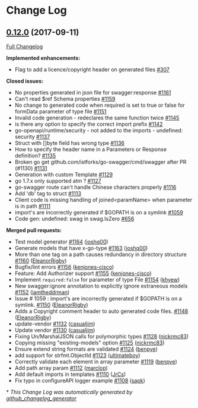 # Change Log

## [0.12.0](https://github.com/istforks/go-swagger/tree/0.12.0) (2017-09-11)
[Full Changelog](https://github.com/istforks/go-swagger/compare/0.11.0...0.12.0)

**Implemented enhancements:**

- Flag to add a licence/copyright header on generated files  [\#307](https://github.com/istforks/go-swagger/issues/307)

**Closed issues:**

- No properties generated in json file for swagger:response [\#1161](https://github.com/istforks/go-swagger/issues/1161)
- Can't read $ref Schema properties [\#1159](https://github.com/istforks/go-swagger/issues/1159)
- No change to generated code when required is set to true or false for formData parameter of type file [\#1151](https://github.com/istforks/go-swagger/issues/1151)
- Invalid code generation - redeclares the same function twice [\#1145](https://github.com/istforks/go-swagger/issues/1145)
- is there any option to specify the correct import prefix [\#1142](https://github.com/istforks/go-swagger/issues/1142)
- go-openapi/runtime/security - not added to the imports - undefined: security [\#1137](https://github.com/istforks/go-swagger/issues/1137)
- Struct with \[\]byte field has wrong type [\#1136](https://github.com/istforks/go-swagger/issues/1136)
- How to specify the header name in a Parameters or Response definition? [\#1135](https://github.com/istforks/go-swagger/issues/1135)
- Broken go get github.com/istforks/go-swagger/cmd/swagger after PR \(\#1130\) [\#1131](https://github.com/istforks/go-swagger/issues/1131)
- Generation with custom Template [\#1129](https://github.com/istforks/go-swagger/issues/1129)
- go 1.7.x only supported atm ? [\#1127](https://github.com/istforks/go-swagger/issues/1127)
- go-swagger route can't handle Chinese characters properly [\#1116](https://github.com/istforks/go-swagger/issues/1116)
- Add 'db' tag to struct [\#1113](https://github.com/istforks/go-swagger/issues/1113)
- Client code is missing handling of joined\<paramName\> when parameter is in path [\#1111](https://github.com/istforks/go-swagger/issues/1111)
- import's are incorrectly generated if $GOPATH is on a symlink [\#1059](https://github.com/istforks/go-swagger/issues/1059)
- Code gen: undefined: swag in swag.IsZero [\#656](https://github.com/istforks/go-swagger/issues/656)

**Merged pull requests:**

- Test model generator [\#1164](https://github.com/istforks/go-swagger/pull/1164) ([joshq00](https://github.com/joshq00))
- Generate models that have x-go-type [\#1163](https://github.com/istforks/go-swagger/pull/1163) ([joshq00](https://github.com/joshq00))
- More than one tag on a path causes redundancy in directory structure [\#1160](https://github.com/istforks/go-swagger/pull/1160) ([EleanorRigby](https://github.com/EleanorRigby))
- Bugfix/lint errors [\#1156](https://github.com/istforks/go-swagger/pull/1156) ([kenjones-cisco](https://github.com/kenjones-cisco))
- Feature: Add Authorizer support [\#1155](https://github.com/istforks/go-swagger/pull/1155) ([kenjones-cisco](https://github.com/kenjones-cisco))
- Implement `required:false` for parameter of type File [\#1154](https://github.com/istforks/go-swagger/pull/1154) ([khyew](https://github.com/khyew))
- New swagger:ignore annotation to explicitly ignore extraneous models [\#1152](https://github.com/istforks/go-swagger/pull/1152) ([iamtheddrman](https://github.com/iamtheddrman))
- Issue \# 1059 : import's are incorrectly generated if $GOPATH is on a symlink.  [\#1150](https://github.com/istforks/go-swagger/pull/1150) ([EleanorRigby](https://github.com/EleanorRigby))
- Adds a Copyright comment header to auto generated code files. [\#1148](https://github.com/istforks/go-swagger/pull/1148) ([EleanorRigby](https://github.com/EleanorRigby))
- update-vendor [\#1132](https://github.com/istforks/go-swagger/pull/1132) ([casualjim](https://github.com/casualjim))
- Update vendor [\#1130](https://github.com/istforks/go-swagger/pull/1130) ([casualjim](https://github.com/casualjim))
- Fixing Un/MarshalJSON calls for polymorphic types [\#1128](https://github.com/istforks/go-swagger/pull/1128) ([nickrmc83](https://github.com/nickrmc83))
- Copying missing "existing-models" option [\#1125](https://github.com/istforks/go-swagger/pull/1125) ([nickrmc83](https://github.com/nickrmc83))
- Ensure extend string formats are validated [\#1124](https://github.com/istforks/go-swagger/pull/1124) ([benpye](https://github.com/benpye))
- add support for strfmt.ObjectId [\#1123](https://github.com/istforks/go-swagger/pull/1123) ([ultimateboy](https://github.com/ultimateboy))
- Correctly validate each element in array parameter [\#1119](https://github.com/istforks/go-swagger/pull/1119) ([benpye](https://github.com/benpye))
- Add path array param [\#1112](https://github.com/istforks/go-swagger/pull/1112) ([marclop](https://github.com/marclop))
- Add default imports in templates [\#1110](https://github.com/istforks/go-swagger/pull/1110) ([JrCs](https://github.com/JrCs))
- Fix typo in configureAPI logger example [\#1108](https://github.com/istforks/go-swagger/pull/1108) ([sapk](https://github.com/sapk))


\* *This Change Log was automatically generated by [github_changelog_generator](https://github.com/skywinder/Github-Changelog-Generator)*
